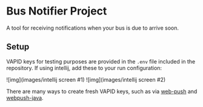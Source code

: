 # Bus Notifier Project

A tool for receiving notifications when your bus is due to arrive soon.

## Setup

VAPID keys for testing purposes are provided in the `.env` file included in the repository.
If using intellij, add these to your run configuration:

![img](images/intellij screen #1)
![img](images/intellij screen #2)

There are many ways to create fresh VAPID keys, such as via [web-push](https://www.npmjs.com/package/web-push) and [webpush-java](https://github.com/web-push-libs/webpush-java).

